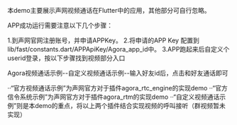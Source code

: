 本demo主要展示声网视频通话在Flutter中的应用，其他部分可自行忽略。

APP成功运行需要注意以下几个步骤：

1.到声网官网注册账号，并申请APPKey。
2.将申请的APP Key 配置到lib/fast/constants.dart/APPApiKey/Agora_app_id中。
3.APP跑起来后自定义个userid登录，按以下步骤找到视频部分入口
  
  Agora视频通话示例--自定义视频通话示例--输入好友id后，点击和好友通话即可

  ··“官方视频通话示例”为声网官方对于插件agora_rtc_engine的实现demo
  ··“官方信令系统示例”为声网官方对于插件agora_rtm的实现demo
  ··“自定义视频通话示例”则是本demo的重点，将以上两个插件结合实现视频的呼叫接听（群视频暂未实现）

